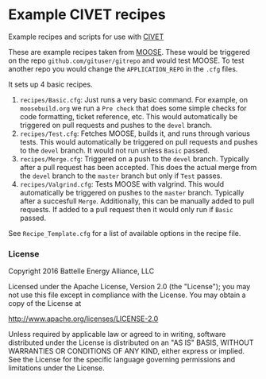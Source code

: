 # Example CIVET recipes
Example recipes and scripts for use with [CIVET](https://github.com/idaholab/civet)

These are example recipes taken from [MOOSE](https://github.com/idaholab/moose).
These would be triggered on the repo `github.com/gituser/gitrepo` and would test MOOSE.
To test another repo you would change the `APPLICATION_REPO` in the `.cfg` files.

It sets up 4 basic recipes.

1. `recipes/Basic.cfg`: Just runs a very basic command. For example, on `moosebuild.org` we run a `Pre check` that does some simple checks for code formatting, ticket reference, etc. This would automatically be triggered on pull requests and pushes to the `devel` branch.
2. `recipes/Test.cfg`: Fetches MOOSE, builds it, and runs through various tests. This would automatically be triggered on pull requests and pushes to the `devel` branch. It would not run unless `Basic` passed.
3. `recipes/Merge.cfg`: Triggered on a push to the `devel` branch. Typically after a pull request has been accepted. This does the actual merge from the `devel` branch to the `master` branch but only if `Test` passes.
4. `recipes/Valgrind.cfg`: Tests MOOSE with valgrind. This would automatically be triggered on pushes to the `master` branch. Typically after a succesfull `Merge`.
  Additionally, this can be manually added to pull requests. If added to a pull request then it would only run if `Basic` passed.

See `Recipe_Template.cfg` for a list of available options in the recipe file.

### License

Copyright 2016 Battelle Energy Alliance, LLC

Licensed under the Apache License, Version 2.0 (the "License");
you may not use this file except in compliance with the License.
You may obtain a copy of the License at

  http://www.apache.org/licenses/LICENSE-2.0

Unless required by applicable law or agreed to in writing, software
distributed under the License is distributed on an "AS IS" BASIS,
WITHOUT WARRANTIES OR CONDITIONS OF ANY KIND, either express or implied.
See the License for the specific language governing permissions and
limitations under the License.
